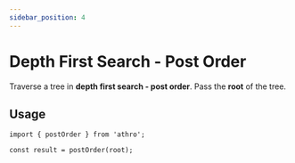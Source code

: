 ```yaml
---
sidebar_position: 4
---
```


# Depth First Search - Post Order

Traverse a tree in **depth first search - post order**.
Pass the **root** of the tree.

## Usage

```tsx title="src/sample/postorder.ts"
import { postOrder } from 'athro';

const result = postOrder(root);
```

